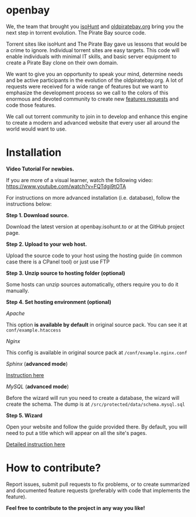 openbay
=======
We, the team that brought you [isoHunt](https://isohunt.to) and [oldpiratebay.org](http://oldpiratebay.org) bring you the next step in torrent evolution. The Pirate Bay source code.

Torrent sites like isoHunt and The Pirate Bay gave us lessons that would be a crime to ignore. Individual torrent sites are easy targets. This code will enable individuals with minimal IT skills, and basic server equipment to create a Pirate Bay clone on their own domain.

We want to give you an opportunity to speak your mind, determine needs and be active participants in the evolution of the oldpiratebay.org. A lot of requests were received for a wide range of features but we want to emphasize the development process so we call to the colors of this enormous and devoted community to create new [features requests](https://openbay.uservoice.com/forums/279139-ideas) and code those features.

We call out torrent community to join in to develop and enhance this engine to create a modern and advanced website that every user all around the world would want to use. 


Installation
=======

**Video Tutorial For newbies.**

If you are more of a visual learner, watch the following video: https://www.youtube.com/watch?v=FQTdgi9tOTA

For instructions on more advanced installation (i.e. database), follow the instructions below:

**Step 1. Download source.**

Download the latest version at openbay.isohunt.to or at the GitHub project page.

**Step 2. Upload to your web host.**

Upload the source code to your host using the hosting guide
(in common case there is a CPanel tool) or just use FTP

**Step 3. Unzip source to hosting folder (optional)**

Some hosts can unzip sources automatically, others require you to do it
manually.

**Step 4. Set hosting environment (optional)**

*Apache*

This option **is available by default** in original source pack. You can see it
at `conf/example.htaccess`

*Nginx*

This config is available in original source pack at `/conf/example.nginx.conf`

*Sphinx* (**advanced mode**)

[Instruction here](https://github.com/isohuntto/openbay/wiki/sphinx)

*MySQL* (**advanced mode**)

Before the wizard will run you need to create a database, the wizard will create
the schema. The dump is at `/src/protected/data/schema.mysql.sql`

**Step 5. Wizard**

Open your website and follow the guide provided there. By default, you will need
to put a title which will appear on all the site's pages.

[Detailed instruction here](https://github.com/isohuntto/openbay/wiki/shared-hosting-guide)

How to contribute?
==================

Report issues, submit pull requests to fix problems, or to create summarized and
documented feature requests (preferably with code that implements the
feature).

**Feel free to contribute to the project in any way you like!**
